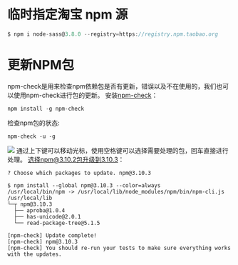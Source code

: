 
# 临时指定淘宝 npm 源
```js
$ npm i node-sass@3.8.0 --registry=https://registry.npm.taobao.org
```


# 更新NPM包
npm-check是用来检查npm依赖包是否有更新，错误以及不在使用的，我们也可以使用npm-check进行包的更新。
安装[npm-check](https://github.com/dylang/npm-check)：
```
npm install -g npm-check
```
检查npm包的状态:
```
npm-check -u -g
```
![](https://segmentfault.com/image?src=http://upload-images.jianshu.io/upload_images/22188-aef0b264869c5366.png?imageMogr2/auto-orient/strip%7CimageView2/2/w/1240&objectId=1190000005857342&token=621ff08a92f8cd8e6f0e6c3e7d67526f)
通过上下键可以移动光标，使用空格键可以选择需要处理的包，回车直接进行处理。
选择npm@3.10.2包升级到3.10.3：
```
? Choose which packages to update. npm@3.10.3

$ npm install --global npm@3.10.3 --color=always
/usr/local/bin/npm -> /usr/local/lib/node_modules/npm/bin/npm-cli.js
/usr/local/lib
└─┬ npm@3.10.3
  ├── aproba@1.0.4
  ├── has-unicode@2.0.1
  └── read-package-tree@5.1.5

[npm-check] Update complete!
[npm-check] npm@3.10.3
[npm-check] You should re-run your tests to make sure everything works with the updates.
```